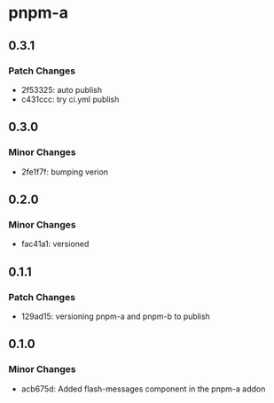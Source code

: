 # pnpm-a

## 0.3.1

### Patch Changes

- 2f53325: auto publish
- c431ccc: try ci.yml publish

## 0.3.0

### Minor Changes

- 2fe1f7f: bumping verion

## 0.2.0

### Minor Changes

- fac41a1: versioned

## 0.1.1

### Patch Changes

- 129ad15: versioning pnpm-a and pnpm-b to publish

## 0.1.0

### Minor Changes

- acb675d: Added flash-messages component in the pnpm-a addon
